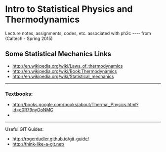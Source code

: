 # Intro to Statistical Physics and Thermodynamics
Lecture notes, assignments, codes, etc. associated with ph2c
---- from (Caltech - Spring 2015) 

## Some Statistical Mechanics Links
* http://en.wikipedia.org/wiki/Laws_of_thermodynamics
* http://en.wikipedia.org/wiki/Book:Thermodynamics
* http://en.wikipedia.org/wiki/Statistical_mechanics
***
### Textbooks:
* http://books.google.com/books/about/Thermal_Physics.html?id=c0R79nyOoNMC
* 
***
Useful GIT Guides:
* http://rogerdudler.github.io/git-guide/
* http://think-like-a-git.net/
